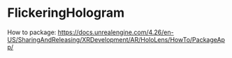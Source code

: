 # FlickeringHologram

How to package:
https://docs.unrealengine.com/4.26/en-US/SharingAndReleasing/XRDevelopment/AR/HoloLens/HowTo/PackageApp/